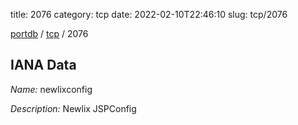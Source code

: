 title: 2076
category: tcp
date: 2022-02-10T22:46:10
slug: tcp/2076

[portdb](/) / [tcp](/category/tcp.html) / 2076


## IANA Data

_Name:_ newlixconfig

_Description:_ Newlix JSPConfig

